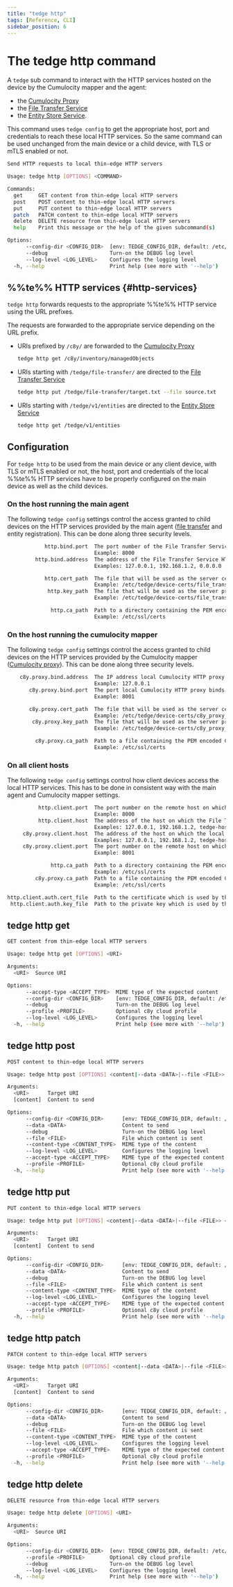 ```yaml
---
title: "tedge http"
tags: [Reference, CLI]
sidebar_position: 6
---
```


# The tedge http command

A `tedge` sub command to interact with the HTTP services hosted on the device by the Cumulocity mapper and the agent:

- the [Cumulocity Proxy](../../cumulocity-proxy/)
- the [File Transfer Service](../../file-transfer-service/)
- the [Entity Store Service](../../../operate/registration/register/).

This command uses `tedge config` to get the appropriate host, port and credentials to reach these local HTTP services.
So the same command can be used unchanged from the main device or a child device, with TLS or mTLS enabled or not.

```sh title="tedge http"
Send HTTP requests to local thin-edge HTTP servers

Usage: tedge http [OPTIONS] <COMMAND>

Commands:
  get     GET content from thin-edge local HTTP servers
  post    POST content to thin-edge local HTTP servers
  put     PUT content to thin-edge local HTTP servers
  patch   PATCH content to thin-edge local HTTP servers
  delete  DELETE resource from thin-edge local HTTP servers
  help    Print this message or the help of the given subcommand(s)

Options:
      --config-dir <CONFIG_DIR>  [env: TEDGE_CONFIG_DIR, default: /etc/tedge]
      --debug                    Turn-on the DEBUG log level
      --log-level <LOG_LEVEL>    Configures the logging level
  -h, --help                     Print help (see more with '--help')
```

## %%te%% HTTP services {#http-services}


`tedge http` forwards requests to the appropriate %%te%% HTTP service using the URL prefixes.

The requests are forwarded to the appropriate service depending on the URL prefix.

- URIs prefixed by `/c8y/` are forwarded to the [Cumulocity Proxy](../../cumulocity-proxy/)

   ```sh title="Interacting with Cumulocity"
   tedge http get /c8y/inventory/managedObjects
   ```

- URIs starting with `/tedge/file-transfer/` are directed to the [File Transfer Service](../../file-transfer-service)

   ```sh title="Transferring files to/from the main device"
   tedge http put /tedge/file-transfer/target.txt --file source.txt
   ```
  
- URIs starting with `/tedge/v1/entities` are directed to the [Entity Store Service](../../../operate/registration/register)

   ```sh title="Listing all entities"
   tedge http get /tedge/v1/entities
   ```


## Configuration

For `tedge http` to be used from the main device or any client device, with TLS or mTLS enabled or not,
the host, port and credentials of the local %%te%% HTTP services
have to be properly configured on the main device as well as the child devices.

### On the host running the main agent

The following `tedge config` settings control the access granted to child devices
on the HTTP services provided by the main agent
([file transfer](../../file-transfer-service) and entity registration).
This can be done along three security levels.

```sh title="Listening HTTP requests"
            http.bind.port  The port number of the File Transfer Service HTTP server binds to for internal use. 
                            Example: 8000
         http.bind.address  The address of the File Transfer Service HTTP server binds to for internal use. 
                            Examples: 127.0.0.1, 192.168.1.2, 0.0.0.0
```

```sh title="Enabling TLS aka HTTPS"
            http.cert_path  The file that will be used as the server certificate for the File Transfer Service. 
                            Example: /etc/tedge/device-certs/file_transfer_certificate.pem
             http.key_path  The file that will be used as the server private key for the File Transfer Service. 
                            Example: /etc/tedge/device-certs/file_transfer_key.pem
```

```sh title="Enforcing mTLS"
              http.ca_path  Path to a directory containing the PEM encoded CA certificates that are trusted when checking incoming client certificates for the File Transfer Service. 
                            Example: /etc/ssl/certs
```

### On the host running the cumulocity mapper

The following `tedge config` settings control the access granted to child devices
on the HTTP services provided by the Cumulocity mapper ([Cumulocity proxy](../../cumulocity-proxy/)).
This can be done along three security levels.

```sh title="Listening HTTP requests"
    c8y.proxy.bind.address  The IP address local Cumulocity HTTP proxy binds to. 
                            Example: 127.0.0.1
       c8y.proxy.bind.port  The port local Cumulocity HTTP proxy binds to. 
                            Example: 8001
```

```sh title="Enabling TLS aka HTTPS"
       c8y.proxy.cert_path  The file that will be used as the server certificate for the Cumulocity proxy. 
                            Example: /etc/tedge/device-certs/c8y_proxy_certificate.pem
        c8y.proxy.key_path  The file that will be used as the server private key for the Cumulocity proxy. 
                            Example: /etc/tedge/device-certs/c8y_proxy_key.pem
```

```sh title="Enforcing mTLS"
         c8y.proxy.ca_path  Path to a file containing the PEM encoded CA certificates that are trusted when checking incoming client certificates for the Cumulocity Proxy. 
                            Example: /etc/ssl/certs
```

### On all client hosts

The following `tedge config` settings control how client devices access the local HTTP services.
This has to be done in consistent way with the main agent and Cumulocity mapper settings.

```sh title="Reaching local HTTP services"
          http.client.port  The port number on the remote host on which the File Transfer Service HTTP server is running. 
                            Example: 8000
          http.client.host  The address of the host on which the File Transfer Service HTTP server is running. 
                            Examples: 127.0.0.1, 192.168.1.2, tedge-hostname
     c8y.proxy.client.host  The address of the host on which the local Cumulocity HTTP Proxy is running, used by the Cumulocity mapper. 
                            Examples: 127.0.0.1, 192.168.1.2, tedge-hostname
     c8y.proxy.client.port  The port number on the remote host on which the local Cumulocity HTTP Proxy is running, used by the Cumulocity mapper. 
                            Example: 8001
```

```sh title="Using TLS aka HTTPS"
              http.ca_path  Path to a directory containing the PEM encoded CA certificates that are trusted when checking incoming client certificates for the File Transfer Service. 
                            Example: /etc/ssl/certs
         c8y.proxy.ca_path  Path to a file containing the PEM encoded CA certificates that are trusted when checking incoming client certificates for the Cumulocity Proxy. 
                            Example: /etc/ssl/certs
```

```sh title="Using mTLS"
http.client.auth.cert_file  Path to the certificate which is used by the agent when connecting to external services. 
 http.client.auth.key_file  Path to the private key which is used by the agent when connecting to external services. 
```

## tedge http get

```sh title="tedge http get"
GET content from thin-edge local HTTP servers

Usage: tedge http get [OPTIONS] <URI>

Arguments:
  <URI>  Source URI

Options:
      --accept-type <ACCEPT_TYPE>  MIME type of the expected content
      --config-dir <CONFIG_DIR>    [env: TEDGE_CONFIG_DIR, default: /etc/tedge]
      --debug                      Turn-on the DEBUG log level
      --profile <PROFILE>          Optional c8y cloud profile
      --log-level <LOG_LEVEL>      Configures the logging level
  -h, --help                       Print help (see more with '--help')
```

## tedge http post

```sh title="tedge http post"
POST content to thin-edge local HTTP servers

Usage: tedge http post [OPTIONS] <content|--data <DATA>|--file <FILE>> <URI>

Arguments:
  <URI>      Target URI
  [content]  Content to send

Options:
      --config-dir <CONFIG_DIR>      [env: TEDGE_CONFIG_DIR, default: /etc/tedge]
      --data <DATA>                  Content to send
      --debug                        Turn-on the DEBUG log level
      --file <FILE>                  File which content is sent
      --content-type <CONTENT_TYPE>  MIME type of the content
      --log-level <LOG_LEVEL>        Configures the logging level
      --accept-type <ACCEPT_TYPE>    MIME type of the expected content
      --profile <PROFILE>            Optional c8y cloud profile
  -h, --help                         Print help (see more with '--help')
```

## tedge http put

```sh title="tedge http put"
PUT content to thin-edge local HTTP servers

Usage: tedge http put [OPTIONS] <content|--data <DATA>|--file <FILE>> <URI>

Arguments:
  <URI>      Target URI
  [content]  Content to send

Options:
      --config-dir <CONFIG_DIR>      [env: TEDGE_CONFIG_DIR, default: /etc/tedge]
      --data <DATA>                  Content to send
      --debug                        Turn-on the DEBUG log level
      --file <FILE>                  File which content is sent
      --content-type <CONTENT_TYPE>  MIME type of the content
      --log-level <LOG_LEVEL>        Configures the logging level
      --accept-type <ACCEPT_TYPE>    MIME type of the expected content
      --profile <PROFILE>            Optional c8y cloud profile
  -h, --help                         Print help (see more with '--help')
```

## tedge http patch

```sh title="tedge http patch"
PATCH content to thin-edge local HTTP servers

Usage: tedge http patch [OPTIONS] <content|--data <DATA>|--file <FILE>> <URI>

Arguments:
  <URI>      Target URI
  [content]  Content to send

Options:
      --config-dir <CONFIG_DIR>      [env: TEDGE_CONFIG_DIR, default: /etc/tedge]
      --data <DATA>                  Content to send
      --debug                        Turn-on the DEBUG log level
      --file <FILE>                  File which content is sent
      --content-type <CONTENT_TYPE>  MIME type of the content
      --log-level <LOG_LEVEL>        Configures the logging level
      --accept-type <ACCEPT_TYPE>    MIME type of the expected content
      --profile <PROFILE>            Optional c8y cloud profile
  -h, --help                         Print help (see more with '--help')
```

## tedge http delete

```sh title="tedge http delete"
DELETE resource from thin-edge local HTTP servers

Usage: tedge http delete [OPTIONS] <URI>

Arguments:
  <URI>  Source URI

Options:
      --config-dir <CONFIG_DIR>  [env: TEDGE_CONFIG_DIR, default: /etc/tedge]
      --profile <PROFILE>        Optional c8y cloud profile
      --debug                    Turn-on the DEBUG log level
      --log-level <LOG_LEVEL>    Configures the logging level
  -h, --help                     Print help (see more with '--help')
```
